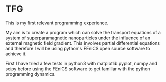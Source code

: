 # TFG

This is my first relevant programming experience. 

My aim is to create a program which can solve the
transport equations of a system of superparamagnetic
nanoparticles under the influence of an external
magnetic field gradient. This involves partial
differential equations and therefore I will be
using python's FEniCS open source software to achieve
it.

First I have tried a few tests in python3 with 
matplotlib.pyplot, numpy and scipy before using the
FEniCS software to get familiar with the python 
programming dynamics.
